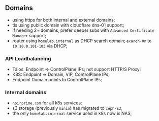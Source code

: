 ## Domains

- using https for both internal and external domains;
- tls using public domain with cloudflare dns-01 support;
- if needing 2+ domains, prefer deeper subs with `Advanced Certificate Manager` support;
- router using `homelab.internal` as DHCP search domain; `exarch-0n` to `10.10.0.101-103` via DHCP;

### API Loadbalancing

- Talos: Endpoint => ControlPlane IPs; not support HTTP/S Proxy;
- K8S: Endpoint => Domain, VIP, ControlPlane IPs;
- Endpoint Domain points to ControlPlane IPs;

### Internal domains

- `noirprime.com` for all k8s services;
- s3 storage (previously `minio`) has migrated to `ceph-s3`;
- the only `homelab.internal` service used in k8s now is NAS;
